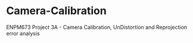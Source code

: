 # Camera-Calibration
ENPM673 Project 3A  - Camera Calibration, UnDistortion and Reprojection error analysis
